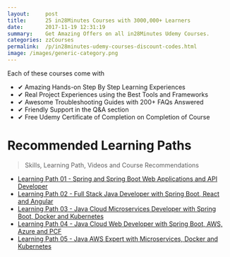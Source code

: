 ```yaml
---
layout:     post
title:      25 in28Minutes Courses with 3000,000+ Learners
date:       2017-11-19 12:31:19
summary:    Get Amazing Offers on all in28Minutes Udemy Courses.
categories: zzCourses
permalink:  /p/in28minutes-udemy-courses-discount-codes.html
image: /images/generic-category.png
---
```


Each of these courses come with
- ✔ Amazing Hands-on Step By Step Learning Experiences
- ✔ Real Project Experiences using the Best Tools and Frameworks
- ✔ Awesome Troubleshooting Guides with 200+ FAQs Answered
- ✔ Friendly Support in the Q&A section
- ✔ Free Udemy Certificate of Completion on Completion of Course


# Recommended Learning Paths

> Skills, Learning Path, Videos and Course Recommendations

 - [Learning Path 01 - Spring and Spring Boot Web Applications and API Developer](https://links.in28minutes.com/in28minutes-LP-01)
 - [Learning Path 02 - Full Stack Java Developer with Spring Boot, React and Angular](https://links.in28minutes.com/in28minutes-LP-02)
 - [Learning Path 03 - Java Cloud Microservices Developer with Spring Boot, Docker and Kubernetes](https://links.in28minutes.com/in28minutes-LP-03)
 - [Learning Path 04 - Java Cloud Web Developer with Spring Boot, AWS, Azure and PCF](https://links.in28minutes.com/in28minutes-LP-04)
 - [Learning Path 05 - Java AWS Expert with Microservices, Docker and Kubernetes](https://links.in28minutes.com/in28minutes-LP-05)
